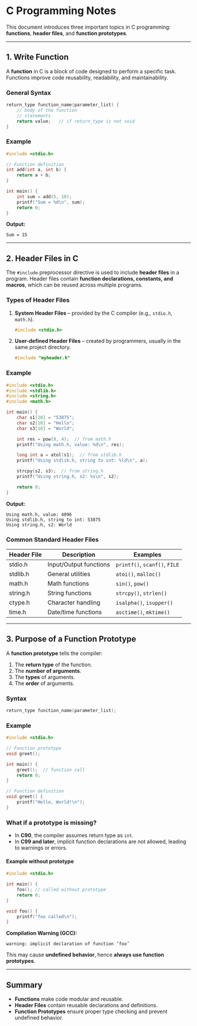 # C Programming Notes

This document introduces three important topics in C programming: **functions**, **header files**, and **function prototypes**.  

---

## 1. Write Function

A **function** in C is a block of code designed to perform a specific task. Functions improve code reusability, readability, and maintainability.

### General Syntax
```c
return_type function_name(parameter_list) {
    // body of the function
    // statements
    return value;   // if return_type is not void
}
```

### Example

```c
#include <stdio.h>

// Function definition
int add(int a, int b) {
    return a + b;
}

int main() {
    int sum = add(5, 10);
    printf("Sum = %d\n", sum);
    return 0;
}
```

**Output:**

```
Sum = 15
```

---

## 2. Header Files in C

The `#include` preprocessor directive is used to include **header files** in a program.
Header files contain **function declarations, constants, and macros**, which can be reused across multiple programs.

### Types of Header Files

1. **System Header Files** – provided by the C compiler (e.g., `stdio.h`, `math.h`).

   ```c
   #include <stdio.h>
   ```
2. **User-defined Header Files** – created by programmers, usually in the same project directory.

   ```c
   #include "myheader.h"
   ```

### Example

```c
#include <stdio.h>
#include <stdlib.h>
#include <string.h>
#include <math.h>

int main() {
    char s1[20] = "53875";
    char s2[10] = "Hello";
    char s3[10] = "World";

    int res = pow(8, 4);  // from math.h
    printf("Using math.h, value: %d\n", res);

    long int a = atol(s1);  // from stdlib.h
    printf("Using stdlib.h, string to int: %ld\n", a);

    strcpy(s2, s3);  // from string.h
    printf("Using string.h, s2: %s\n", s2);

    return 0;
}
```

**Output:**

```
Using math.h, value: 4096
Using stdlib.h, string to int: 53875
Using string.h, s2: World
```

### Common Standard Header Files

| Header File | Description            | Examples                      |
| ----------- | ---------------------- | ----------------------------- |
| stdio.h     | Input/Output functions | `printf()`, `scanf()`, `FILE` |
| stdlib.h    | General utilities      | `atoi()`, `malloc()`          |
| math.h      | Math functions         | `sin()`, `pow()`              |
| string.h    | String functions       | `strcpy()`, `strlen()`        |
| ctype.h     | Character handling     | `isalpha()`, `isupper()`      |
| time.h      | Date/time functions    | `asctime()`, `mktime()`       |

---

## 3. Purpose of a Function Prototype

A **function prototype** tells the compiler:

1. The **return type** of the function.
2. The **number of arguments**.
3. The **types** of arguments.
4. The **order** of arguments.

### Syntax

```c
return_type function_name(parameter_list);
```

### Example

```c
#include <stdio.h>

// Function prototype
void greet();

int main() {
    greet();  // function call
    return 0;
}

// Function definition
void greet() {
    printf("Hello, World!\n");
}
```

### What if a prototype is missing?

* In **C90**, the compiler assumes return type as `int`.
* In **C99 and later**, implicit function declarations are not allowed, leading to warnings or errors.

#### Example without prototype

```c
#include <stdio.h>

int main() {
    foo(); // called without prototype
    return 0;
}

void foo() {
    printf("foo called\n");
}
```

**Compilation Warning (GCC):**

```
warning: implicit declaration of function ‘foo’
```

This may cause **undefined behavior**, hence **always use function prototypes**.

---

## Summary

* **Functions** make code modular and reusable.
* **Header Files** contain reusable declarations and definitions.
* **Function Prototypes** ensure proper type checking and prevent undefined behavior.

